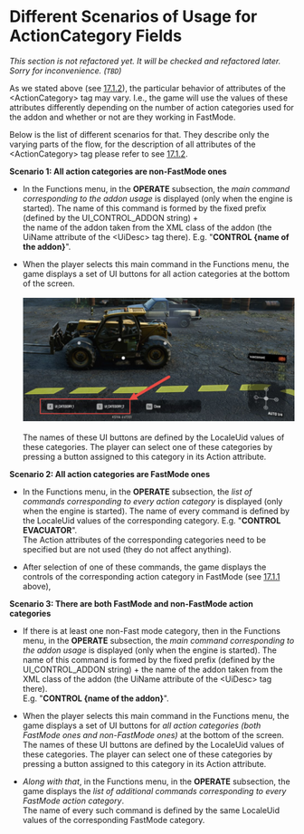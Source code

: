 # Different Scenarios of Usage for ActionCategory Fields

*This section is not refactored yet. It will be checked and refactored later. Sorry for inconvenience. (`TBD`)*

As we stated above (see [17.1.2](#controls-for-controlled-constraints-of-an-addon)), the particular behavior of attributes of the \<ActionCategory\> tag may vary. I.e., the game will use the values of these attributes differently depending on the number of action categories used for the addon and whether or not are they working in FastMode.

Below is the list of different scenarios for that. They describe only the varying parts of the flow, for the description of all attributes of the \<ActionCategory\> tag please refer to see [17.1.2](#controls-for-controlled-constraints-of-an-addon).

**Scenario 1: All action categories are non-FastMode ones**

-   In the Functions menu, in the **OPERATE** subsection, the *main command corresponding to the addon usage* is displayed (only when the engine is started). The name of this command is formed by the fixed prefix (defined by the UI_CONTROL_ADDON string) +\
    the name of the addon taken from the XML class of the addon (the UiName attribute of the \<UiDesc\> tag there). E.g. \"**CONTROL {name of the addon}**\".

-   When the player selects this main command in the Functions menu, the game displays a set of UI buttons for all action categories at the bottom of the screen.\
    \
    ![](./media/image84.png)\
    \
    The names of these UI buttons are defined by the LocaleUid values of these categories. The player can select one of these categories by pressing a button assigned to this category in its Action attribute.

**Scenario 2: All action categories are FastMode ones**

-   In the Functions menu, in the **OPERATE** subsection, the *list of commands* *corresponding to every action category* is displayed (only when the engine is started). The name of every command is defined by the LocaleUid values of the corresponding category. E.g. \"**CONTROL EVACUATOR**\".\
    The Action attributes of the corresponding categories need to be specified but are not used (they do not affect anything).

-   After selection of one of these commands, the game displays the controls of the corresponding action category in FastMode (see [17.1.1](#fastmode) above),

**Scenario 3: There are both FastMode and non-FastMode action categories**

-   If there is at least one non-Fast mode category, then in the Functions menu, in the **OPERATE** subsection, the *main command corresponding to the addon usage* is displayed (only when the engine is started). The name of this command is formed by the fixed prefix (defined by the UI_CONTROL_ADDON string) + the name of the addon taken from the XML class of the addon (the UiName attribute of the \<UiDesc\> tag there).\
    E.g. \"**CONTROL {name of the addon}**\".

-   When the player selects this main command in the Functions menu, the game displays a set of UI buttons for *all action categories (both FastMode ones and non-FastMode ones)* at the bottom of the screen. The names of these UI buttons are defined by the LocaleUid values of these categories. The player can select one of these categories by pressing a button assigned to this category in its Action attribute.

-   *Along with that*, in the Functions menu, in the **OPERATE** subsection, the game displays the *list of additional commands* *corresponding to every FastMode action category*.\
    The name of every such command is defined by the same LocaleUid values of the corresponding FastMode category.


